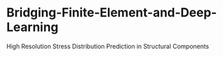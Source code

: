 # Bridging-Finite-Element-and-Deep-Learning
High Resolution Stress Distribution Prediction in Structural Components
